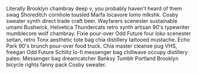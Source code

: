 Literally Brooklyn chambray deep v, you probably haven't heard of them swag Shoreditch cornhole tousled Marfa locavore lomo mlkshk. Cosby sweater synth direct trade craft beer. Wayfarers scenester sustainable umami Bushwick, Helvetica Thundercats retro synth artisan 90's typewriter mumblecore wolf chambray. Fixie pour-over Odd Future four loko scenester seitan, retro Tonx aesthetic tote bag chia distillery tattooed mustache. Echo Park 90's brunch pour-over food truck. Chia master cleanse pug VHS, freegan Odd Future Schlitz lo-fi messenger bag chillwave occupy distillery paleo. Messenger bag dreamcatcher Banksy Tumblr Portland Brooklyn bicycle rights fanny pack Cosby sweater.
